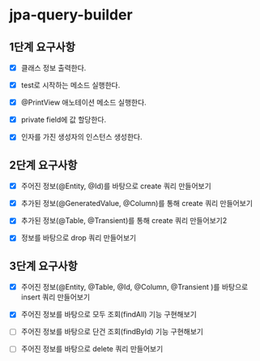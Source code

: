 # jpa-query-builder

## 1단계 요구사항
- [x] 클래스 정보 출력한다.
- [x] test로 시작하는 메소드 실행한다.
- [x] @PrintView 애노테이션 메소드 실행한다.
- [x] private field에 값 할당한다.
- [x] 인자를 가진 생성자의 인스턴스 생성한다.


## 2단계 요구사항
- [x] 주어진 정보(@Entity, @Id)를 바탕으로 create 쿼리 만들어보기
- [x] 추가된 정보(@GeneratedValue, @Column)를 통해 create 쿼리 만들어보기
- [x] 추가된 정보(@Table, @Transient)를 통해 create 쿼리 만들어보기2
- [x] 정보를 바탕으로 drop 쿼리 만들어보기


## 3단계 요구사항
- [x] 주어진 정보(@Entity, @Table, @Id, @Column, @Transient )를 바탕으로 insert 쿼리 만들어보기
- [x] 주어진 정보를 바탕으로 모두 조회(findAll) 기능 구현해보기
- [ ] 주어진 정보를 바탕으로 단건 조회(findById) 기능 구현해보기
- [ ] 주어진 정보를 바탕으로 delete 쿼리 만들어보기


